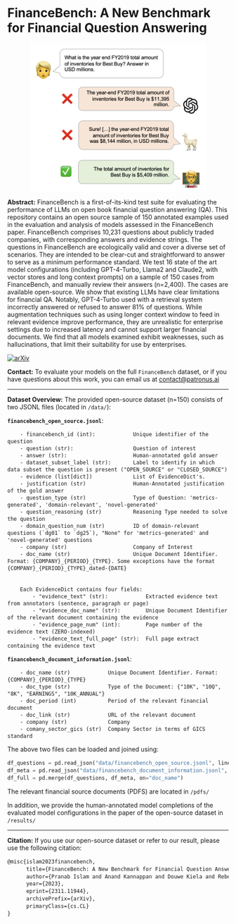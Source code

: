 # FinanceBench: A New Benchmark for Financial Question Answering

<p align="center">
    <img src="fig1.png" alt="drawing" style="width: 400px; display: block; margin: 0 auto; text-align:center;"/>
</p>

**Abstract:** 
FinanceBench is a first-of-its-kind test suite for evaluating the performance of LLMs on open book financial question answering (QA). This repository contains an open source sample of 150 annotated examples used in the evaluation and analysis of models assessed in the FinanceBench paper. FinanceBench comprises 10,231 questions about publicly traded companies, with corresponding answers and evidence strings. The questions in FinanceBench are ecologically valid and cover a diverse set of scenarios. They are intended to be clear-cut and straightforward to answer to serve as a minimum performance standard. We test 16 state of the art model configurations (including GPT-4-Turbo, Llama2 and Claude2, with vector stores and long context prompts) on a sample of 150 cases from FinanceBench, and manually review their answers (n=2,400). The cases are available open-source. We show that existing LLMs have clear limitations for financial QA. Notably, GPT-4-Turbo used with a retrieval system incorrectly answered or refused to answer 81\% of questions. While augmentation techniques such as using longer context window to feed in relevant evidence improve performance, they are unrealistic for enterprise settings due to increased latency and cannot support larger financial documents. We find that all models examined exhibit weaknesses, such as hallucinations, that limit their suitability for use by enterprises.

[![arXiv](https://img.shields.io/badge/arXiv-2311.11944-<COLOR>.svg)](https://arxiv.org/abs/2311.11944)

**Contact:**
To evaluate your models on the full `FinanceBench` dataset, or if you have questions about this work, you can email us at contact@patronus.ai

---

**Dataset Overview:**
The provided open-source dataset (n=150) consists of two JSONL files (located in `/data/`):


**`financebench_open_source.jsonl`**:
```text
    - financebench_id (int):            Unique identifier of the question
    - question (str):                   Question of interest
    - answer (str):                     Human-annotated gold answer
    - dataset_subset_label (str):       Label to identify in which data subset the question is present ("OPEN_SOURCE" or "CLOSED_SOURCE")
    - evidence (list[dict])             List of EvidenceDict's. 
    - justification (str)               Human-Annotated justification of the gold answer
    - question_type (str)               Type of Question: 'metrics-generated', 'domain-relevant', 'novel-generated' 
    - question_reasoning (str)          Reasoning Type needed to solve the question
    - domain_question_num (str)         ID of domain-relevant questions (`dg01` to `dg25`), "None" for 'metrics-generated' and 'novel-generated' questions
    - company (str)                     Company of Interest
    - doc_name (str)                    Unique Document Identifier. Format: {COMPANY}_{PERIOD}_{TYPE}. Some exceptions have the format {COMPANY}_{PERIOD}_{TYPE}_dated-{DATE}


    Each EvidenceDict contains four fields: 
        - "evidence_text" (str):            Extracted evidence text from annotators (sentence, paragraph or page) 
        - "evidence_doc_name" (str):        Unique Document Identifier of the relevant document containing the evidence
        - "evidence_page_num" (int):        Page number of the evidence text (ZERO-indexed)
        - "evidence_text_full_page" (str):  Full page extract containing the evidence text
 ```

**`financebench_document_information.jsonl`**:
```text
    - doc_name (str)            Unique Document Identifier. Format: {COMPANY}_{PERIOD}_{TYPE}
    - doc_type (str)            Type of the Document: {"10K", "10Q", "8K", "EARNINGS", "10K_ANNUAL"}
    - doc_period (int)          Period of the relevant financial document
    - doc_link (str)            URL of the relevant document
    - company (str)             Company 
    - comany_sector_gics (str)  Company Sector in terms of GICS standard
```

The above two files can be loaded and joined using:
```python
df_questions = pd.read_json("data/financebench_open_source.jsonl", lines=True)
df_meta = pd.read_json("data/financebench_document_information.jsonl", lines=True)
df_full = pd.merge(df_questions, df_meta, on="doc_name")
```

The relevant financial source documents (PDFS) are located in `/pdfs/`

In addition, we provide the human-annotated model completions of the evaluated model configurations in the paper of the open-source dataset in `/results/`

---

**Citation:** If you use our open-source dataset or refer to our result, please use the following citation:
```latex
@misc{islam2023financebench,
      title={FinanceBench: A New Benchmark for Financial Question Answering}, 
      author={Pranab Islam and Anand Kannappan and Douwe Kiela and Rebecca Qian and Nino Scherrer and Bertie Vidgen},
      year={2023},
      eprint={2311.11944},
      archivePrefix={arXiv},
      primaryClass={cs.CL}
}
```
